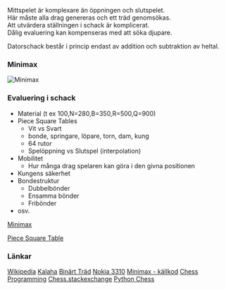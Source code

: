 Mittspelet är komplexare än öppningen och slutspelet.  
Här måste alla drag genereras och ett träd genomsökas.  
Att utvärdera ställningen i schack är komplicerat.  
Dålig evaluering kan kompenseras med att söka djupare.  

Datorschack består i princip endast av addition och subtraktion av heltal.  

### Minimax 

![Minimax](X_minimax.png)

### Evaluering i schack

* Material (t ex 100,N=280,B=350,R=500,Q=900)
* Piece Square Tables
	* Vit vs Svart
	* bonde, springare, löpare, torn, dam, kung
	* 64 rutor
	* Spelöppning vs Slutspel (interpolation)
* Mobilitet
	* Hur många drag spelaren kan göra i den givna positionen
* Kungens säkerhet
* Bondestruktur
	* Dubbelbönder
	* Ensamma bönder
	* Fribönder
* osv.

[Minimax](minimax.html)  

[Piece Square Table](Piece_Square_Table.html)

### Länkar

[Wikipedia](https://en.wikipedia.org/wiki/Kalah)
[Kalaha](https://christernilsson.github.io/Lab/2019/118-Kalaha/)
[Binärt Träd](X_tree.svg)
[Nokia 3310](https://youtube.com/clip/Ugkxax12m2ISro9LvHjkgzt_ZY9GwCM0f3Vh?si=J4J9fmi1io-Wgexb)
[Minimax - källkod](https://github.com/ChristerNilsson/Lab/blob/master/2019/118-Kalaha/coffee/minimax.coffee)
[Chess Programming](https://www.chessprogramming.org/Main_Page)
[Chess.stackexchange](https://chess.stackexchange.com)
[Python Chess](https://python-chess.readthedocs.io/en/latest)

